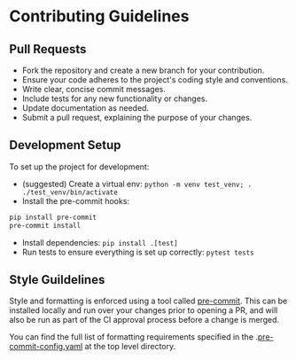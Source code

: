# Contributing Guidelines

## Pull Requests

* Fork the repository and create a new branch for your contribution.
* Ensure your code adheres to the project's coding style and conventions.
* Write clear, concise commit messages.
* Include tests for any new functionality or changes.
* Update documentation as needed.
* Submit a pull request, explaining the purpose of your changes.

## Development Setup

To set up the project for development:

* (suggested) Create a virtual env: `python -m venv test_venv; . ./test_venv/bin/activate`
* Install the pre-commit hooks:
```bash
pip install pre-commit
pre-commit install
```
* Install dependencies: `pip install .[test]`
* Run tests to ensure everything is set up correctly: `pytest tests`

## Style Guildelines

Style and formatting is enforced using a tool called [pre-commit](https://pre-commit.com/). This can be installed locally and run over your changes prior to opening a PR, and will also be run as part of the CI approval process before a change is merged.

You can find the full list of formatting requirements specified in the .[pre-commit-config.yaml](./.pre-commit-config.yaml) at the top level directory.
